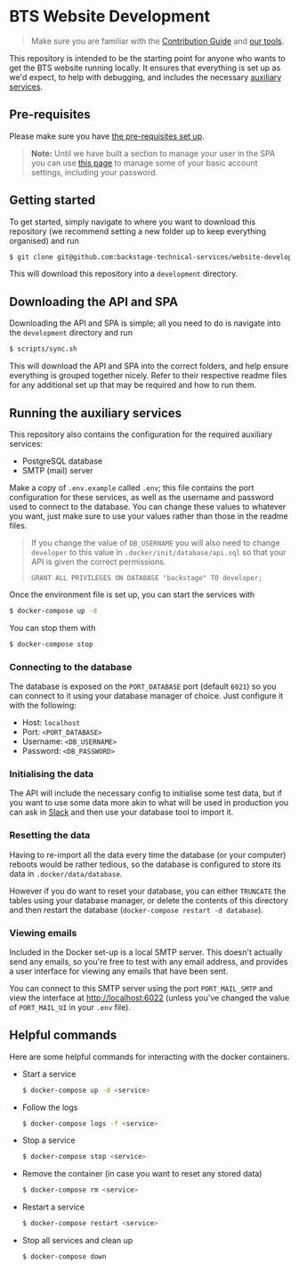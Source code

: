 # BTS Website Development

> Make sure you are familiar with the [Contribution
> Guide][contribution-guide] and [our tools][development-tools].

This repository is intended to be the starting point for anyone who
wants to get the BTS website running locally. It ensures that everything
is set up as we'd expect, to help with debugging, and includes the
necessary [auxiliary services](#running-the-auxiliary-services).

## Pre-requisites

Please make sure you have [the pre-requisites set up][prerequisites].

> **Note:** Until we have built a section to manage your user in the SPA
> you can use [this page][keycloak-account] to manage some of your basic
> account settings, including your password.

## Getting started

To get started, simply navigate to where you want to download this
repository (we recommend setting a new folder up to keep everything
organised) and run

```sh
$ git clone git@github.com:backstage-technical-services/website-development.git development
```

This will download this repository into a `development` directory.

## Downloading the API and SPA

Downloading the API and SPA is simple; all you need to do is navigate
into the `development` directory and run

```sh
$ scripts/sync.sh
```

This will download the API and SPA into the correct folders, and help
ensure everything is grouped together nicely. Refer to their respective
readme files for any additional set up that may be required and how to
run them.

## Running the auxiliary services

This repository also contains the configuration for the required
auxiliary services:

* PostgreSQL database
* SMTP (mail) server

Make a copy of `.env.example` called `.env`; this file contains the port
configuration for these services, as well as the username and password
used to connect to the database. You can change these values to whatever
you want, just make sure to use your values rather than those in the
readme files.

> If you change the value of `DB_USERNAME` you will also need to change
> `developer` to this value in `.docker/init/database/api.sql` so that
> your API is given the correct permissions.
>
> ```postgresql
> GRANT ALL PRIVILEGES ON DATABASE "backstage" TO developer;
> ```

Once the environment file is set up, you can start the services with

```sh
$ docker-compose up -d
```

You can stop them with

```sh
$ docker-compose stop
```

### Connecting to the database

The database is exposed on the `PORT_DATABASE` port (default `6021`) so
you can connect to it using your database manager of choice. Just
configure it with the following:

* Host: `localhost`
* Port: `<PORT_DATABASE>`
* Username: `<DB_USERNAME>`
* Password: `<DB_PASSWORD>`

### Initialising the data

The API will include the necessary config to initialise some test data,
but if you want to use some data more akin to what will be used in
production you can ask in [Slack][slack] and then use your database tool
to import it.

### Resetting the data

Having to re-import all the data every time the database (or your
computer) reboots would be rather tedious, so the database is configured
to store its data in `.docker/data/database`.

However if you do want to reset your database, you can either `TRUNCATE`
the tables using your database manager, or delete the contents of this
directory and then restart the database (`docker-compose restart -d
database`).

### Viewing emails

Included in the Docker set-up is a local SMTP server. This doesn't
actually send any emails, so you're free to test with any email address,
and provides a user interface for viewing any emails that have been
sent.

You can connect to this SMTP server using the port `PORT_MAIL_SMTP` and
view the interface at [http://localhost:6022][smtp-ui] (unless you've
changed the value of `PORT_MAIL_UI` in your `.env` file).

## Helpful commands

Here are some helpful commands for interacting with the docker
containers.


* Start a service

  ```sh
  $ docker-compose up -d <service>
  ```

* Follow the logs

  ```sh
  $ docker-compose logs -f <service>
  ```

* Stop a service

  ```sh
  $ docker-compose stop <service>
  ```

* Remove the container (in case you want to reset any stored data)

  ```sh
  $ docker-compose rm <service>
  ```

* Restart a service

  ```sh
  $ docker-compose restart <service>
  ```

* Stop all services and clean up

  ```sh
  $ docker-compose down  
  ```

[prerequisites]: https://github.com/backstage-technical-services/hub/blob/master/docs/contributing/Developing.md#pre-requisites
[contribution-guide]: https://github.com/backstage-technical-services/hub/blob/master/Contributing.md
[development-tools]: https://github.com/backstage-technical-services/hub/blob/master/docs/Our%20Tools.md
[slack]: https://bts-website.slack.com
[smtp-ui]: http://localhost:6022
[keycloak-account]: https://keycloak.bts-crew.com/auth/realms/nonprod/account

